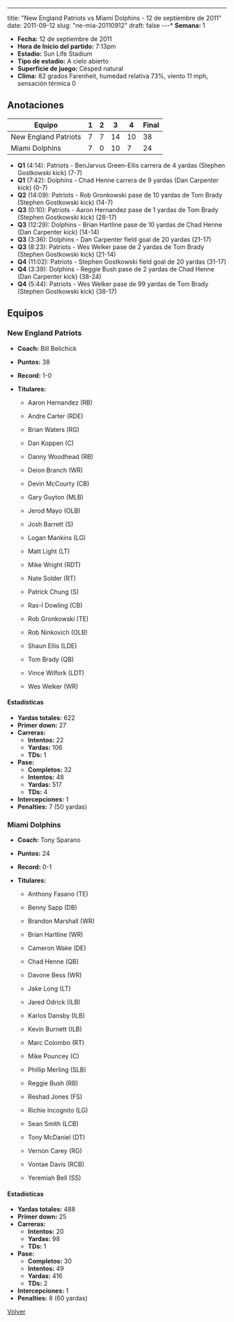 ---
title: "New England Patriots vs Miami Dolphins - 12 de septiembre de 2011"
date: 2011-09-12
slug: "ne-mia-20110912"
draft: false
---* **Semana:** 1
* **Fecha:** 12 de septiembre de 2011
* **Hora de Inicio del partido:** 7:13pm
* **Estadio:** Sun Life Stadium
* **Tipo de estadio:** A cielo abierto
* **Superficie de juego:** Césped natural
* **Clima:** 82 grados Farenheit, humedad relativa 73%, viento 11 mph, sensación térmica 0




## Anotaciones
| Equipo | 1 | 2 | 3 | 4 | Final |
|--------|---|---|---|---|-------|
| New England Patriots  | 7 | 7 | 14 | 10  | 38 |
| Miami Dolphins  | 7 | 0 | 10 | 7  | 24 |
* **Q1** (4:14): Patriots - BenJarvus Green-Ellis carrera de 4 yardas (Stephen Gostkowski kick) (7-7)
* **Q1** (7:42): Dolphins - Chad Henne carrera de 9 yardas (Dan Carpenter kick) (0-7)
* **Q2** (14:09): Patriots - Rob Gronkowski pase de 10 yardas de Tom Brady (Stephen Gostkowski kick) (14-7)
* **Q3** (0:10): Patriots - Aaron Hernandez pase de 1 yardas de Tom Brady (Stephen Gostkowski kick) (28-17)
* **Q3** (12:29): Dolphins - Brian Hartline pase de 10 yardas de Chad Henne (Dan Carpenter kick) (14-14)
* **Q3** (3:36): Dolphins - Dan Carpenter field goal de 20 yardas (21-17)
* **Q3** (8:23): Patriots - Wes Welker pase de 2 yardas de Tom Brady (Stephen Gostkowski kick) (21-14)
* **Q4** (11:02): Patriots - Stephen Gostkowski field goal de 20 yardas (31-17)
* **Q4** (3:39): Dolphins - Reggie Bush pase de 2 yardas de Chad Henne (Dan Carpenter kick) (38-24)
* **Q4** (5:44): Patriots - Wes Welker pase de 99 yardas de Tom Brady (Stephen Gostkowski kick) (38-17)


## Equipos


### New England Patriots
* **Coach:** Bill Belichick
* **Puntos:** 38
* **Record:** 1-0
* **Titulares:** 

  * Aaron Hernandez (RB) 

  * Andre Carter (RDE) 

  * Brian Waters (RG) 

  * Dan Koppen (C) 

  * Danny Woodhead (RB) 

  * Deion Branch (WR) 

  * Devin McCourty (CB) 

  * Gary Guyton (MLB) 

  * Jerod Mayo (OLB) 

  * Josh Barrett (S) 

  * Logan Mankins (LG) 

  * Matt Light (LT) 

  * Mike Wright (RDT) 

  * Nate Solder (RT) 

  * Patrick Chung (S) 

  * Ras-I Dowling (CB) 

  * Rob Gronkowski (TE) 

  * Rob Ninkovich (OLB) 

  * Shaun Ellis (LDE) 

  * Tom Brady (QB) 

  * Vince Wilfork (LDT) 

  * Wes Welker (WR) 

#### Estadísticas
* **Yardas totales:** 622
* **Primer down:** 27
* **Carreras:**
  * **Intentos:** 22
  * **Yardas:** 106
  * **TDs:** 1
* **Pase:**
  * **Completos:** 32
  * **Intentos:** 48
  * **Yardas:** 517
  * **TDs:** 4
* **Intercepciones:** 1
* **Penalties:** 7 (50 yardas)

### Miami Dolphins
* **Coach:** Tony Sparano
* **Puntos:** 24
* **Record:** 0-1
* **Titulares:** 

  * Anthony Fasano (TE) 

  * Benny Sapp (DB) 

  * Brandon Marshall (WR) 

  * Brian Hartline (WR) 

  * Cameron Wake (DE) 

  * Chad Henne (QB) 

  * Davone Bess (WR) 

  * Jake Long (LT) 

  * Jared Odrick (ILB) 

  * Karlos Dansby (ILB) 

  * Kevin Burnett (ILB) 

  * Marc Colombo (RT) 

  * Mike Pouncey (C) 

  * Phillip Merling (SLB) 

  * Reggie Bush (RB) 

  * Reshad Jones (FS) 

  * Richie Incognito (LG) 

  * Sean Smith (LCB) 

  * Tony McDaniel (DT) 

  * Vernon Carey (RG) 

  * Vontae Davis (RCB) 

  * Yeremiah Bell (SS) 

#### Estadísticas
* **Yardas totales:** 488
* **Primer down:** 25
* **Carreras:**
  * **Intentos:** 20
  * **Yardas:** 98
  * **TDs:** 1
* **Pase:**
  * **Completos:** 30
  * **Intentos:** 49
  * **Yardas:** 416
  * **TDs:** 2
* **Intercepciones:** 1
* **Penalties:** 8 (60 yardas)


[Volver](/historia/2011)
